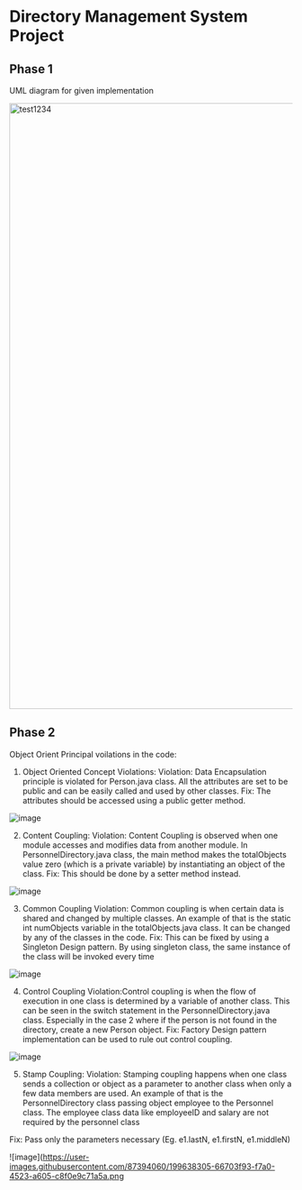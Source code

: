 # Directory Management System Project 

## Phase 1

UML diagram for given implementation 

<img width="1076" alt="test1234" src="https://user-images.githubusercontent.com/87394060/199637741-6bc7cd9f-9bab-4c10-9177-89aa5123a0ac.png">


## Phase 2 

Object Orient Principal voilations in the code:

1. Object Oriented Concept Violations:
Violation: Data Encapsulation principle is violated for Person.java class. All the attributes are set to be public and can be easily called and used by other classes.
Fix:  The attributes should be accessed using a public getter method. 

![image](https://user-images.githubusercontent.com/87394060/199638126-36ac55c1-7095-42df-847f-3791c9599e78.png)



2. Content Coupling:
Violation: Content Coupling is observed when one module accesses and modifies data from another module. In PersonnelDirectory.java class, the main method makes the totalObjects value zero (which is a private variable) by instantiating an object of the class.
Fix:  This should be done by a setter method instead. 

![image](https://user-images.githubusercontent.com/87394060/199638157-1d1927b9-5786-44ab-a347-ba30348165b7.png)


3. Common Coupling
Violation: Common coupling is when certain data is shared and changed by multiple classes. An example of that is the static int numObjects variable in the totalObjects.java class. It can be changed by any of the classes in the code. 
Fix: This can be fixed by using a Singleton Design pattern. By using singleton class, the same instance of the class will be invoked every time

![image](https://user-images.githubusercontent.com/87394060/199638202-2127e501-29dc-4e26-b689-cccd7810e3e4.png)


4. Control Coupling
Violation:Control coupling is when the flow of execution in one class is determined by a variable of another class. This can be seen in the switch statement in the PersonnelDirectory.java class. Especially in the case 2 where if the person is not found in the directory, create a new Person object. 
Fix: Factory Design pattern implementation can be used to rule out control coupling.

![image](https://user-images.githubusercontent.com/87394060/199638239-84e1ced6-6bf1-43ab-ab5d-8fd2f1987662.png)


5. Stamp Coupling:
Violation: Stamping coupling happens when one class sends a collection or object as a parameter to another class when only a few data members are used. An example of that is the PersonnelDirectory class passing object employee to the Personnel class. The employee class data like employeeID and salary are not required by the personnel class

Fix: Pass only the parameters necessary (Eg. e1.lastN, e1.firstN, e1.middleN)

![image](https://user-images.githubusercontent.com/87394060/199638305-66703f93-f7a0-4523-a605-c8f0e9c71a5a.png



